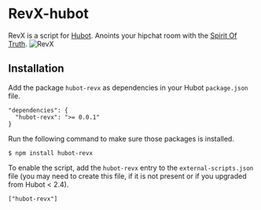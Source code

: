 # RevX-hubot

RevX is a script for [Hubot](http://hubot.github.com/). Anoints your hipchat room with the [Spirit Of Truth](http://www.youtube.com/watch?v=MwsWskgKe5E).
![RevX](http://pixelhipsters.com/img/revx.gif)

## Installation

Add the package `hubot-revx` as dependencies in your Hubot `package.json` file.

    "dependencies": {
      "hubot-revx": ">= 0.0.1"
    }

Run the following command to make sure those packages is installed.

    $ npm install hubot-revx

To enable the script, add the `hubot-revx` entry to the `external-scripts.json` file (you may need to create this file, if it is not present or if you upgraded from Hubot < 2.4).

    ["hubot-revx"]
